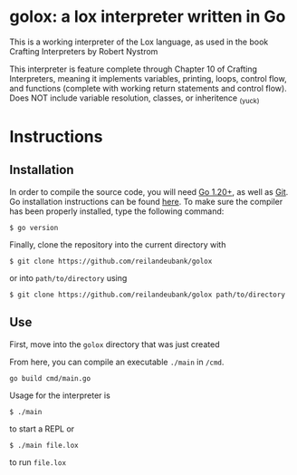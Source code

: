 # golox: a lox interpreter written in Go
 
This is a working interpreter of the Lox language, as
used in the book Crafting Interpreters by Robert Nystrom

This interpreter is feature complete through Chapter 10
of Crafting Interpreters, meaning it implements variables, 
printing, loops, control flow, and functions (complete with
working return statements and control flow). Does NOT include variable resolution, classes, or inheritence <sub>(yuck)</sub>

# Instructions

## Installation
In order to compile the source code, you will need [Go 1.20+](https://go.dev/dl/), as well as [Git](https://git-scm.com/book/en/v2/Getting-Started-Installing-Git). Go installation
instructions can be found [here](https://go.dev/doc/install). To make sure the compiler has been properly installed, type the following command:
```
$ go version
```

Finally, clone the repository into the current directory with
```
$ git clone https://github.com/reilandeubank/golox
```
or into ```path/to/directory``` using 
```
$ git clone https://github.com/reilandeubank/golox path/to/directory
```

## Use
First, move into the ```golox``` directory that was just created

From here, you can compile an executable ```./main``` in ```/cmd```. 
```
go build cmd/main.go
```

Usage for the interpreter is
```
$ ./main
```
to start a REPL or
```
$ ./main file.lox
```
to run ```file.lox```
